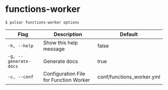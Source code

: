 # functions-worker



```shell
$ pulsar functions-worker options
```

|Flag|Description|Default|
|---|---|---|
| `-h, --help` | Show this help message|false|
| `-g, --generate-docs` | Generate docs|true|
| `-c, --conf` | Configuration File for Function Worker|conf/functions_worker.yml|

